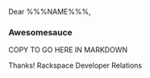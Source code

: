 Dear %%%NAME%%%,

### Awesomesauce

COPY TO GO HERE IN MARKDOWN

Thanks!
Rackspace Developer Relations